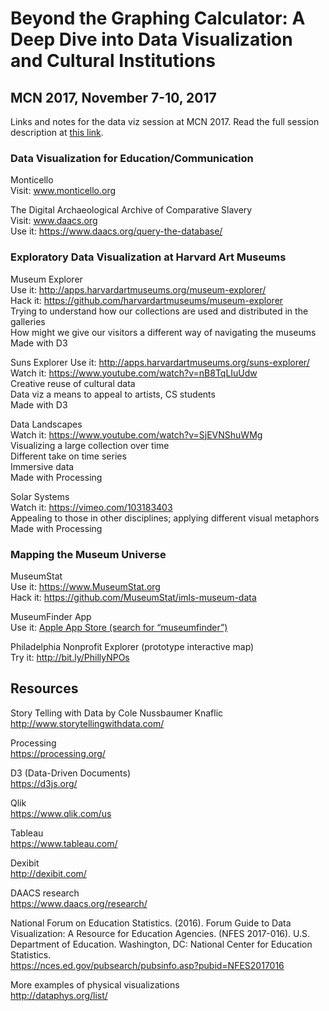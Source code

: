 # Beyond the Graphing Calculator: A Deep Dive into Data Visualization and Cultural Institutions
## MCN 2017, November 7-10, 2017

Links and notes for the data viz session at MCN 2017. Read the full session description at [this link](http://conference.mcn.edu/2017/profile.cfm?profile_name=session&master_key=518F5162-BDDB-85C9-4888-6EF21D6CD1C8&page_key=0244AE70-CFED-1DEC-42AB-9041A6F4885D&xtemplate&userLGNKEY=0).


### Data Visualization for Education/Communication 

Monticello  
Visit: www.monticello.org  

The Digital Archaeological Archive of Comparative Slavery  
Visit: www.daacs.org  
Use it: https://www.daacs.org/query-the-database/


### Exploratory Data Visualization at Harvard Art Museums 

Museum Explorer  
Use it: http://apps.harvardartmuseums.org/museum-explorer/  
Hack it: https://github.com/harvardartmuseums/museum-explorer    
Trying to understand how our collections are used and distributed in the galleries  
How might we give our visitors a different way of navigating the museums  
Made with D3  

Suns Explorer
Use it: http://apps.harvardartmuseums.org/suns-explorer/  
Watch it: https://www.youtube.com/watch?v=nB8TqLIuUdw  
Creative reuse of cultural data  
Data viz a means to appeal to artists, CS students  
Made with D3  

Data Landscapes  
Watch it: https://www.youtube.com/watch?v=SjEVNShuWMg    
Visualizing a large collection over time  
Different take on time series  
Immersive data  
Made with Processing  

Solar Systems  
Watch it: https://vimeo.com/103183403  
Appealing to those in other disciplines; applying different visual metaphors  
Made with Processing  


### Mapping the Museum Universe

MuseumStat  
Use it: https://www.MuseumStat.org  
Hack it: https://github.com/MuseumStat/imls-museum-data   

MuseumFinder App  
Use it: [Apple App Store (search for “museumfinder”)](https://itunes.apple.com/us/app/museumfinder/id1056778517)  

Philadelphia Nonprofit Explorer (prototype interactive map)  
Try it: http://bit.ly/PhillyNPOs  


## Resources
Story Telling with Data by Cole Nussbaumer Knaflic  
http://www.storytellingwithdata.com/ 

Processing  
https://processing.org/  

D3 (Data-Driven Documents)  
https://d3js.org/  

Qlik  
https://www.qlik.com/us  

Tableau  
https://www.tableau.com/  

Dexibit  
http://dexibit.com/  

DAACS research  
https://www.daacs.org/research/

National Forum on Education Statistics. (2016). Forum Guide to Data Visualization: A Resource for Education Agencies. (NFES 2017-016). U.S. Department of Education. Washington, DC: National Center for Education Statistics.   
https://nces.ed.gov/pubsearch/pubsinfo.asp?pubid=NFES2017016

More examples of physical visualizations  
http://dataphys.org/list/

